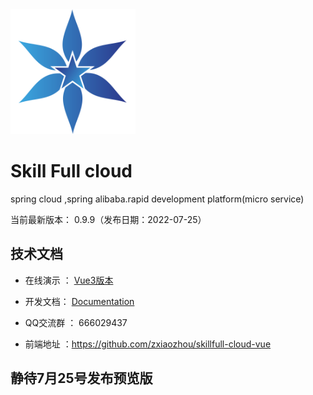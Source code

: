 <img src="./docs/images/logo.png"  height="200" width="200">

Skill Full cloud
===============
spring cloud ,spring alibaba.rapid development platform(micro service)

当前最新版本： 0.9.9（发布日期：2022-07-25）




技术文档
-----------------------------------

- 在线演示 ： [Vue3版本](https://divisu.com)

- 开发文档：  [Documentation](https://divisu.com/doc-cloud/)

- QQ交流群 ： 666029437

- 前端地址 ：https://github.com/zxiaozhou/skillfull-cloud-vue


静待7月25号发布预览版
-----------------------------------
